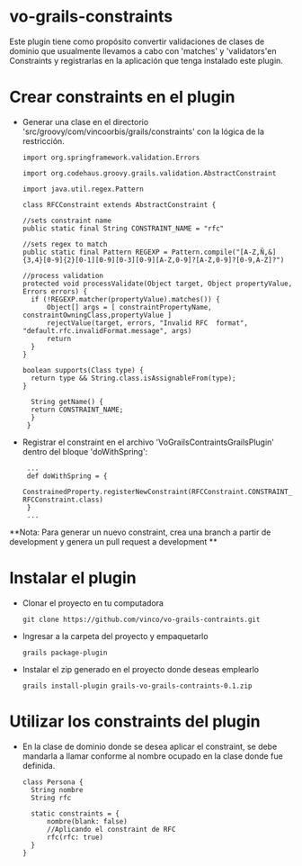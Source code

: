 vo-grails-constraints
=====================

Este plugin tiene como propósito convertir validaciones de clases de dominio que usualmente llevamos a cabo con 'matches' y 'validators'en Constraints y registrarlas en la aplicación que tenga instalado este plugin.


# Crear constraints en el plugin

* Generar una clase en el directorio 'src/groovy/com/vincoorbis/grails/constraints' con la lógica de la restricción. 
 
      import org.springframework.validation.Errors
      
	  import org.codehaus.groovy.grails.validation.AbstractConstraint

      import java.util.regex.Pattern

      class RFCConstraint extends AbstractConstraint {

      //sets constraint name
      public static final String CONSTRAINT_NAME = "rfc"

      //sets regex to match
      public static final Pattern REGEXP = Pattern.compile("[A-Z,Ñ,&]{3,4}[0-9]{2}[0-1][0-9][0-3][0-9][A-Z,0-9]?[A-Z,0-9]?[0-9,A-Z]?")

      //process validation
      protected void processValidate(Object target, Object propertyValue, Errors errors) {
        if (!REGEXP.matcher(propertyValue).matches()) {
            Object[] args = [ constraintPropertyName, constraintOwningClass,propertyValue ]
            rejectValue(target, errors, "Invalid RFC  format", "default.rfc.invalidFormat.message", args)
            return
        }
      }

      boolean supports(Class type) {
        return type && String.class.isAssignableFrom(type);
      }

        String getName() {
        return CONSTRAINT_NAME;
        }
       }
      

* Registrar el constraint en el archivo 'VoGrailsContraintsGrailsPlugin' dentro del bloque 'doWithSpring':

	   ...
       def doWithSpring = {
            ConstrainedProperty.registerNewConstraint(RFCConstraint.CONSTRAINT_NAME, RFCConstraint.class)
       }
       ...   
  

**Nota: Para generar un nuevo constraint, crea una branch a partir de development y genera un pull request a development **

# Instalar el plugin

* Clonar el proyecto en tu computadora

      git clone https://github.com/vinco/vo-grails-contraints.git

* Ingresar a la carpeta del proyecto y empaquetarlo

      grails package-plugin
      
* Instalar el zip generado en el proyecto donde deseas emplearlo

	  grails install-plugin grails-vo-grails-contraints-0.1.zip


# Utilizar los constraints del plugin

* En la clase de dominio donde se desea aplicar el constraint, se debe mandarla a llamar conforme al nombre ocupado en la clase donde fue definida.

      class Persona {
    	String nombre
    	String rfc

    	static constraints = {
        	nombre(blank: false)
        	//Aplicando el constraint de RFC
        	rfc(rfc: true)
   	 	}
	  }



